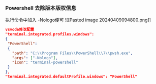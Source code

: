 ### Powershell 去除版本版权信息
执行命令中加入 -Nologo便可
![[Pasted image 20240409094800.png]]
```json
vsvode修改配置
"terminal.integrated.profiles.windows":
{
 "PowerShell": 
 {
   "path": "C:\\Program Files\\PowerShell\\7\\pwsh.exe",
   "args": ["-Nologo"],
   "icon": "terminal-powershell"
 }
},
"terminal.integrated.defaultProfile.windows": "PowerShell"
```


